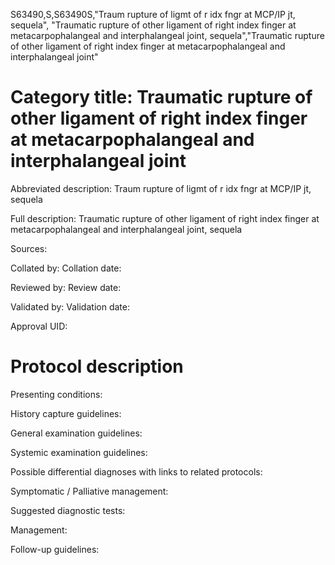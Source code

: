 S63490,S,S63490S,"Traum rupture of ligmt of r idx fngr at MCP/IP jt, sequela", "Traumatic rupture of other ligament of right index finger at metacarpophalangeal and interphalangeal joint, sequela","Traumatic rupture of other ligament of right index finger at metacarpophalangeal and interphalangeal joint"
# Category title: Traumatic rupture of other ligament of right index finger at metacarpophalangeal and interphalangeal joint

Abbreviated description: Traum rupture of ligmt of r idx fngr at MCP/IP jt, sequela

Full description: Traumatic rupture of other ligament of right index finger at metacarpophalangeal and interphalangeal joint, sequela

Sources:

Collated by:
Collation date:

Reviewed by:
Review date:

Validated by:
Validation date:

Approval UID:

# Protocol description

Presenting conditions:

History capture guidelines:

General examination guidelines:

Systemic examination guidelines:

Possible differential diagnoses with links to related protocols:

Symptomatic / Palliative management:

Suggested diagnostic tests:

Management:

Follow-up guidelines:
